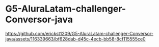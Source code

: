 # G5-AluraLatam-challenger-Conversor-java




https://github.com/erickst1209/G5-AluraLatam-challenger-Conversor-java/assets/116339663/bf628dab-d45c-4ecb-bb58-8cf115555ce0

